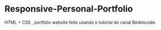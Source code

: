 # Responsive-Personal-Portfolio
HTML + CSS , portfolio website feito usando o tutorial do canal Bedimcode.
